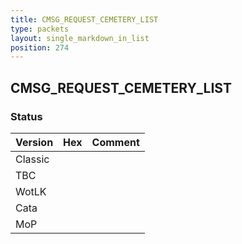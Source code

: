 ```yaml
---
title: CMSG_REQUEST_CEMETERY_LIST
type: packets
layout: single_markdown_in_list
position: 274
---
```


## CMSG_REQUEST_CEMETERY_LIST

### Status

Version    | Hex        | Comment
---------- | ---------- | ---------- 
Classic    |            |
TBC        |            |
WotLK      |            |
Cata       |            |
MoP        |            |